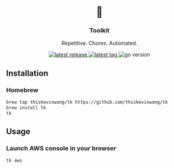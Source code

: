 <p align="center">
  <h1 align="center">🧰</h1>
  <h3 align="center">Toolkit</h3>
  <p align="center">Repetitive. Chores. Automated.</p>
</p>
<p align="center">
  <a href="https://github.com/thiskevinwang/tk/releases">
    <img alt="latest release" src="https://img.shields.io/github/v/release/thiskevinwang/tk"/>
  </a>
  <a href="https://github.com/thiskevinwang/tk/tags">
    <img alt="latest tag" src="https://img.shields.io/github/v/tag/thiskevinwang/tk"/>
  </a>
  <img alt="go version" src="https://img.shields.io/github/go-mod/go-version/thiskevinwang/tk"/>
</p>

## Installation

### Homebrew

```sh
brew tap thiskevinwang/tk https://github.com/thiskevinwang/tk
brew install tk
tk
```

## Usage

### Launch AWS console in your browser

```
tk aws
```
